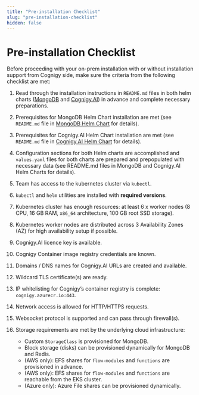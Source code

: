 ```yaml
---
title: "Pre-installation Checklist"
slug: "pre-installation-checklist"
hidden: false
---
```


# Pre-installation Checklist

Before proceeding with your on-prem installation with or without installation support from Cognigy side, make sure the criteria from the following checklist are met:

1. Read through the installation instructions in `README.md` files in both helm charts ([MongoDB](https://github.com/Cognigy/cognigy-mongodb-helm-chart) and [Cognigy.AI](https://github.com/Cognigy/cognigy-ai-helm-chart)) in advance and complete necessary preparations.

2. Prerequisites for MongoDB Helm Chart installation are met (see `README.md` file in [MongoDB Helm Chart](https://github.com/Cognigy/cognigy-mongodb-helm-chart) for details).

3. Prerequisites for Cognigy.AI Helm Chart installation are met (see `README.md` file in [Cognigy.AI Helm Chart](https://github.com/Cognigy/cognigy-ai-helm-chart) for details).

4. Configuration sections for both Helm charts are accomplished and `values.yaml` files for both charts are prepared and prepopulated with necessary data (see README.md files in MongoDB and Cognigy.AI Helm Charts for details).

5. Team has access to the kubernetes cluster via `kubectl`.

6. `kubectl` and `helm` utilities are installed with **required versions**.

7. Kubernetes cluster has enough resources: at least 6 x worker nodes (8 CPU, 16 GB RAM, `x86_64` architecture, 100 GB root SSD storage).

8. Kubernetes worker nodes are distributed across 3 Availability Zones (AZ) for high availability setup if possible.

9. Cognigy.AI licence key is available.

10. Cognigy Container image registry credentials are known.

11. Domains / DNS names for Cognigy.AI URLs are created and available.

12. Wildcard TLS certificate(s) are ready.

13. IP whitelisting for Cognigy’s container registry is complete: `cognigy.azurecr.io:443`.

14. Network access is allowed for HTTP/HTTPS requests.

15. Websocket protocol is supported and can pass through firewall(s).

16. Storage requirements are met by the underlying cloud infrastructure:
    - Custom `StorageClass` is provisioned for MongoDB.
    - Block storage (disks) can be provisioned dynamically for MongoDB and Redis.
    - (AWS only): EFS shares for `flow-modules` and `functions` are provisioned in advance.
    - (AWS only): EFS shares for `flow-modules` and `functions`  are reachable from the EKS cluster.
    - (Azure only): Azure File shares can be provisioned dynamically.